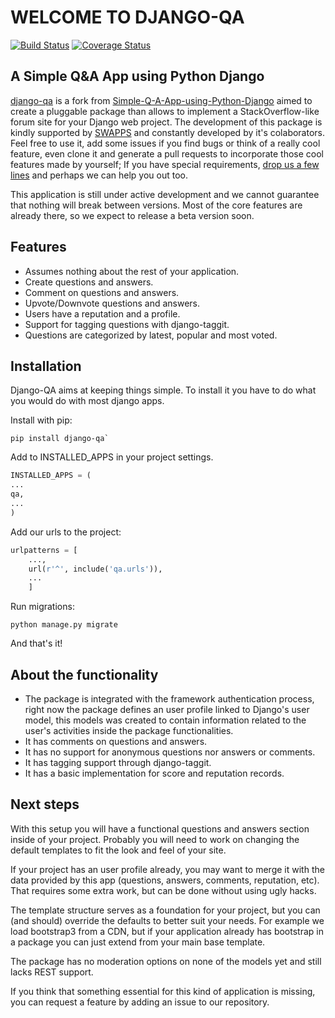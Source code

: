 **WELCOME TO DJANGO-QA**
=========================
[![Build Status](https://travis-ci.org/swappsco/django-qa.svg?branch=master)](https://travis-ci.org/swappsco/django-qa)
[![Coverage Status](https://coveralls.io/repos/github/swappsco/django-qa/badge.svg?branch=master)](https://coveralls.io/github/swappsco/django-qa?branch=master)

## A Simple Q&A App using Python Django

[django-qa](http://swappsco.github.io/django-qa/) is a fork from [Simple-Q-A-App-using-Python-Django](http://arjunkomath.github.io/Simple-Q-A-App-using-Python-Django) aimed to create a pluggable package than allows to implement a StackOverflow-like forum site for your Django web project.
The development of this package is kindly supported by [SWAPPS](https://www.swapps.co/) and constantly developed by it's colaborators. Feel free to use it, add some issues if you find bugs or think of a really cool feature, even clone it and generate a pull requests to incorporate those cool features made by yourself; If you have special requirements, [drop us a few lines](https://www.swapps.co/) and perhaps we can help you out too.

This application is still under active development and we cannot guarantee that nothing will break between versions. Most of the core features are already there, so we expect to release a beta version soon.

## Features

* Assumes nothing about the rest of your application.
* Create questions and answers.
* Comment on questions and answers.
* Upvote/Downvote questions and answers.
* Users have a reputation and a profile.
* Support for tagging questions with django-taggit.
* Questions are categorized by latest, popular and most voted.

## Installation
Django-QA aims at keeping things simple. To install it you have to do what you would do with most django apps.

Install with pip:
```
pip install django-qa`
```

Add to INSTALLED_APPS in your project settings.
```python
INSTALLED_APPS = (
...
qa,
...
)
```

Add our urls to the project:
```python
urlpatterns = [
    ...,
    url(r'^', include('qa.urls')),
    ...
    ]
```

Run migrations:
```
python manage.py migrate
```

And that's it!

## About the functionality

* The package is integrated with the framework authentication process, right now the package defines an user profile linked to Django's user model, this models was created to contain information related to the user's activities inside the package functionalities.
* It has comments on questions and answers.
* It has no support for anonymous questions nor answers or comments.
* It has tagging support through django-taggit.
* It has a basic implementation for score and reputation records.

## Next steps
With this setup you will have a functional questions and answers section inside of your project. Probably you will need to work on changing the default templates to fit the look and feel of your site.

If your project has an user profile already, you may want to merge it with the data provided by this app (questions, answers, comments, reputation, etc). That requires some extra work, but can be done without using ugly hacks.

The template structure serves as a foundation for your project, but you can (and should) override the defaults to better suit your needs. For example we load bootstrap3 from a CDN, but if your application already has bootstrap in a package you can just extend from your main base template.

The package has no moderation options on none of the models yet and still lacks REST support.

If you think that something essential for this kind of application is missing, you can request a feature by adding an issue to our repository.
